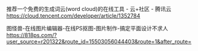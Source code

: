 
推荐一个免费的生成词云(word cloud)的在线工具 - 云+社区 - 腾讯云
https://cloud.tencent.com/developer/article/1352784

图怪兽-在线图片编辑器-在线PS抠图-图片制作-搞定平面设计不求人
https://818ps.com/?user_source=r201322&route_id=15503056044403&route=1&after_route=

